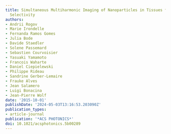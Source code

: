 ```yaml
---
title: Simultaneous Multiharmonic Imaging of Nanoparticles in Tissues for Increased
  Selectivity
authors:
- Andrii Rogov
- Marie Irondelle
- Fernanda Ramos Gomes
- Julia Bode
- Davide Staedler
- Solene Passemard
- Sebastien Courvoisier
- Yasuaki Yamamoto
- Francois Waharte
- Daniel Ciepielewski
- Philippe Rideau
- Sandrine Gerber-Lemaire
- Frauke Alves
- Jean Salamero
- Luigi Bonacina
- Jean-Pierre Wolf
date: '2015-10-01'
publishDate: '2024-05-03T13:16:53.203090Z'
publication_types:
- article-journal
publication: '*ACS PHOTONICS*'
doi: 10.1021/acsphotonics.5b00289
---
```


